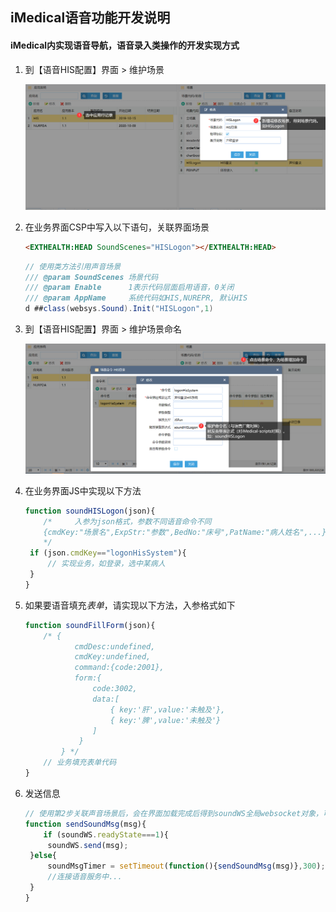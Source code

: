 ## iMedical语音功能开发说明

#### iMedical内实现语音导航，语音录入类操作的开发实现方式

1. 到【语音HIS配置】界面 > 维护场景

   ![alt 场景维护](sound_scense.png)

2. 在业务界面CSP中写入以下语句，关联界面场景

   ```html
   <EXTHEALTH:HEAD SoundScenes="HISLogon"></EXTHEALTH:HEAD>		
   ```
   ```c#
   // 使用类方法引用声音场景
   /// @param SoundScenes 场景代码
   /// @param Enable      1表示代码层面启用语音，0关闭
   /// @param AppName     系统代码如HIS,NUREPR, 默认HIS
   d ##class(websys.Sound).Init("HISLogon",1)
   ```
   
3. 到【语音HIS配置】界面 > 维护场景命名

   ![alt 场景命名维护](sound_scense_cmd.png)

4. 在业务界面JS中实现以下方法

   ```js
   function soundHISLogon(json){  
       /*     入参为json格式，参数不同语音命令不同
       {cmdKey:"场景名",ExpStr:"参数",BedNo:"床号",PatName:"病人姓名",...}
       */
   	if (json.cmdKey=="logonHisSystem"){
   		// 实现业务，如登录，选中某病人
   	}
   }
   ```
   
5. 如果要语音填充*表单*，请实现以下方法，入参格式如下
   
   ```javascript
   function soundFillForm(json){
       /* {
              cmdDesc:undefined,
              cmdKey:undefined,
              command:{code:2001},
              form:{
                  code:3002,
                  data:[
                      { key:'肝',value:'未触及'},
                      { key:'脾',value:'未触及'}
                  ]
               }
           } */
       // 业务填充表单代码
   }
   ```
   
6. 发送信息

   ```js
   // 使用第2步关联声音场景后，会在界面加载完成后得到soundWS全局websocket对象，可以像下面这样发送消息给声音服务
   function sendSoundMsg(msg){
       if (soundWS.readyState===1){
   		soundWS.send(msg);
   	}else{
   		soundMsgTimer = setTimeout(function(){sendSoundMsg(msg)},300);
   		//连接语音服务中...
   	}
   }
   ```

   

   